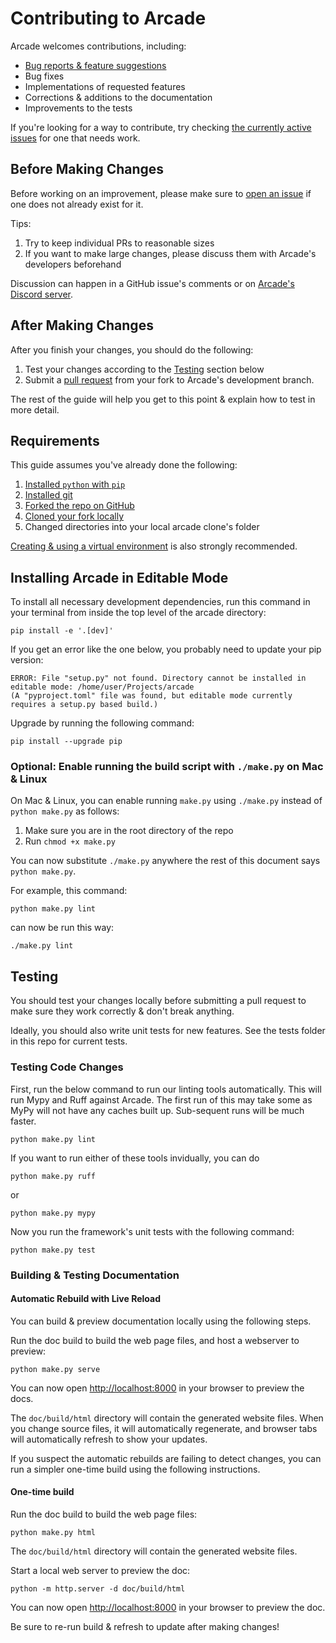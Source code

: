 # Contributing to Arcade

Arcade welcomes contributions, including:

* [Bug reports & feature suggestions](https://github.com/pythonarcade/arcade/issues)
* Bug fixes
* Implementations of requested features
* Corrections & additions to the documentation 
* Improvements to the tests

If you're looking for a way to contribute, try checking [the currently active issues](https://github.com/pythonarcade/arcade/issues)
for one that needs work.

## Before Making Changes 

Before working on an improvement, please make sure to
[open an issue](https://github.com/pythonarcade/arcade/issues) if one
does not already exist for it.

Tips:
1. Try to keep individual PRs to reasonable sizes
2. If you want to make large changes, please discuss them with Arcade's developers beforehand

Discussion can happen in a GitHub issue's comments or on [Arcade's Discord server](https://discord.gg/ZjGDqMp).

## After Making Changes

After you finish your changes, you should do the following:
1. Test your changes according to the [Testing](#testing) section below
2. Submit a [pull request](https://docs.github.com/en/pull-requests/collaborating-with-pull-requests/proposing-changes-to-your-work-with-pull-requests)
from your fork to Arcade's development branch.

The rest of the guide will help you get to this point & explain how to test in more detail.

## Requirements 

This guide assumes you've already done the following:
1. [Installed `python` with `pip`](https://wiki.python.org/moin/BeginnersGuide/Download)
2. [Installed git](https://git-scm.com/book/en/v2/Getting-Started-Installing-Git)
3. [Forked the repo on GitHub](https://docs.github.com/en/get-started/quickstart/fork-a-repo#forking-a-repository) 
4. [Cloned your fork locally](https://docs.github.com/en/get-started/quickstart/fork-a-repo#cloning-your-forked-repository)
5. Changed directories into your local arcade clone's folder

[Creating & using a virtual environment](https://docs.python.org/3/library/venv.html#creating-virtual-environments)
is also strongly recommended.

## Installing Arcade in Editable Mode

To install all necessary development dependencies, run this command in your
terminal from inside the top level of the arcade directory:

```shell
pip install -e '.[dev]'
```

If you get an error like the one below, you probably need to update your pip version:
```
ERROR: File "setup.py" not found. Directory cannot be installed in editable mode: /home/user/Projects/arcade
(A "pyproject.toml" file was found, but editable mode currently requires a setup.py based build.)
```

Upgrade by running the following command:
```shell
pip install --upgrade pip
```

### Optional: Enable running the build script with `./make.py` on Mac & Linux

On Mac & Linux, you can enable running `make.py` using `./make.py` instead
of `python make.py` as follows:

1. Make sure you are in the root directory of the repo
2. Run `chmod +x make.py`

You can now substitute `./make.py` anywhere the rest of this document
says `python make.py`.

For example, this command:
```commandline
python make.py lint
```

can now be run this way:
```shell
./make.py lint
```

## Testing

You should test your changes locally before submitting a pull request
to make sure they work correctly & don't break anything.

Ideally, you should also write unit tests for new features. See the tests folder
in this repo for current tests.

### Testing Code Changes

First, run the below command to run our linting tools automatically. This will run Mypy
and Ruff against Arcade. The first run of this may take some as MyPy will not have any
caches built up. Sub-sequent runs will be much faster.

```shell
python make.py lint
```

If you want to run either of these tools invidually, you can do

```shell
python make.py ruff
```

or 

```shell
python make.py mypy
```

Now you run the framework's unit tests with the following command:

```shell
python make.py test
```

### Building & Testing Documentation

#### Automatic Rebuild with Live Reload

You can build & preview documentation locally using the following steps.

Run the doc build to build the web page files, and host a webserver to preview:
```commandline
python make.py serve
```

You can now open [http://localhost:8000](http://localhost:8000) in your browser to preview the docs.

The `doc/build/html` directory will contain the generated website files.  When you change source files,
it will automatically regenerate, and browser tabs will automatically refresh to show your updates.

If you suspect the automatic rebuilds are failing to detect changes, you can
run a simpler one-time build using the following instructions.

#### One-time build

Run the doc build to build the web page files:
```commandline
python make.py html
```
The `doc/build/html` directory will contain the generated website files.

Start a local web server to preview the doc:
```commandline
python -m http.server -d doc/build/html
```

You can now open [http://localhost:8000](http://localhost:8000) in your browser to preview the doc.

Be sure to re-run build & refresh to update after making changes!
